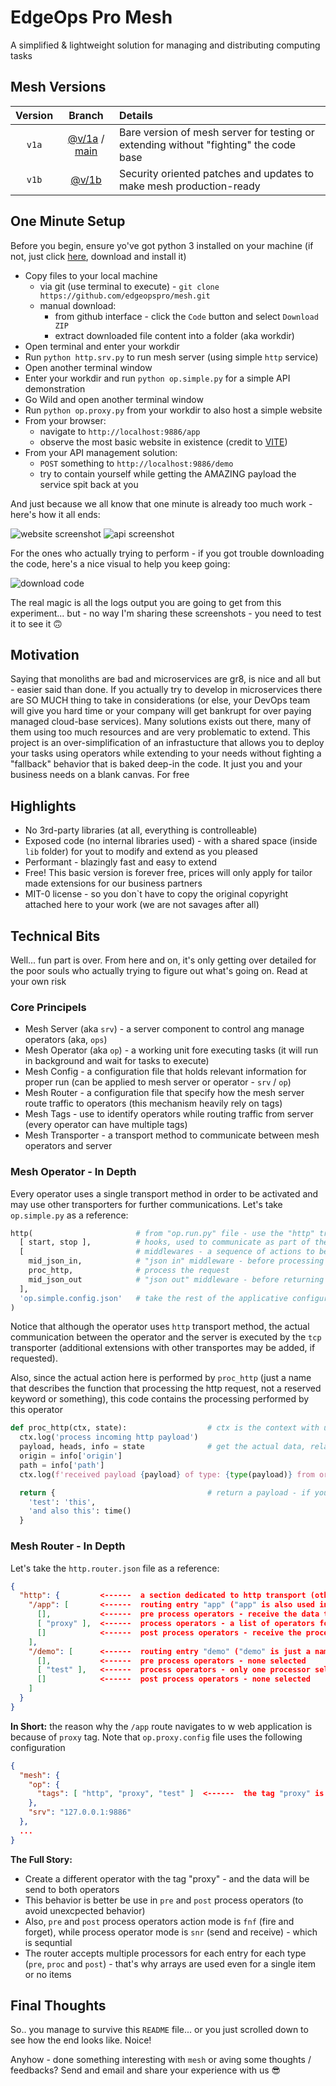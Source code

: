 # EdgeOps Pro Mesh

A simplified & lightweight solution for managing and distributing computing tasks

## Mesh Versions

| Version | Branch | Details |
|:---:|:---:|:----|
| `v1a` | [@v/1a](https://github.com/edgeopspro/mesh/tree/%40v/1a) / [main](https://github.com/edgeopspro/mesh/tree/main) | Bare version of mesh server for testing or extending without "fighting" the code base |
| `v1b` | [@v/1b](https://github.com/edgeopspro/mesh/tree/%40v/1b) | Security oriented patches and updates to make mesh production-ready |

## One Minute Setup

Before you begin, ensure yo've got python 3 installed on your machine (if not, just click [here](https://www.python.org/downloads/), download and install it)

* Copy files to your local machine
  * via git (use terminal to execute) - `git clone https://github.com/edgeopspro/mesh.git`
  * manual download:
    * from github interface - click the `Code` button and select `Download ZIP`
    * extract downloaded file content into a folder (aka workdir)
* Open terminal and enter your workdir
* Run `python http.srv.py` to run mesh server (using simple `http` service)
* Open another terminal window
* Enter your workdir and run `python op.simple.py` for a simple API demonstration
* Go Wild and open another terminal window
* Run `python op.proxy.py` from your workdir to also host a simple website
* From your browser:
  * navigate to `http://localhost:9886/app`
  * observe the most basic website in existence (credit to [VITE](https://vite.dev/guide/))
* From your API management solution:
  * `POST` something to `http://localhost:9886/demo`
  * try to contain yourself while getting the AMAZING payload the service spit back at you

And just because we all know that one minute is already too much work - here's how it all ends:

![website screenshot](bin/readme/website.screenshot.png)
![api screenshot](bin/readme/api.screenshot.png)

For the ones who actually trying to perform - if you got trouble downloading the code, here's a nice visual to help you keep going:

![download code](bin/readme/download.png)

The real magic is  all the logs output you are going to get from this experiment... but - no way I'm sharing these screenshots - you need to test it to see it 🙃

## Motivation

Saying that monoliths are bad and microservices are gr8, is nice and all but - easier said than done. If you actually try to develop in microservices there are SO MUCH thing to take in considerations (or else, your DevOps team will give you hard time or your company will get bankrupt for over paying managed cloud-base services).
Many solutions exists out there, many of them using too much resources and are very problematic to extend. This project is an over-simplification of an infrastucture that allows you to deploy your tasks using operators while extending to your needs without fighting a "fallback" behavior that is baked deep-in the code. It just you and your business needs on a blank canvas. For free

## Highlights

* No 3rd-party libraries (at all, everything is controlleable)
* Exposed code (no internal libraries used) - with a shared space (inside `lib` folder) for yout to modify and extend as you pleased
* Performant - blazingly fast and easy to extend
* Free! This basic version is forever free, prices will only apply for tailor made extensions for our business partners
* MIT-0 license - so you don`t have to copy the original copyright attached here to your work (we are not savages after all)

## Technical Bits

Well... fun part is over. From here and on, it's only getting over detailed for the poor souls who actually trying to figure out what's going on. Read at your own risk

### Core Principels

* Mesh Server (aka `srv`) - a server component to control ang manage operators (aka, `ops`)
* Mesh Operator (aka `op`) - a working unit fore executing tasks (it will run in background and wait for tasks to execute)
* Mesh Config - a configuration file that holds relevant information for proper run (can be applied to mesh server or operator - `srv` / `op`)
* Mesh Router - a configuration file that specify how the mesh server route traffic to operators (this mechanism heavily rely on tags)
* Mesh Tags - use to identify operators while routing traffic from server (every operator can have multiple tags)
* Mesh Transporter - a transport method to communicate between mesh operators and server

### Mesh Operator - In Depth

Every operator uses a single transport method in order to be activated and may use other transporters for further communications. Let's take `op.simple.py` as a reference:

```python
http(                       # from "op.run.py" file - use the "http" transport method
  [ start, stop ],          # hooks, used to communicate as part of the lifecycle of the operator
  [                         # middlewares - a sequence of actions to be executed when this operator is requested
    mid_json_in,            # "json in" middleware - before processing the request itself, parse the payload to object (JSON format)
    proc_http,              # process the request
    mid_json_out            # "json out" middleware - before returning a response, convert the payload from object to string (JSON format)
  ],
  'op.simple.config.json'   # take the rest of the applicative configuration from this file
)
```

Notice that although the operator uses `http` transport method, the actual communication between the operator and the server is executed by the `tcp` transporter (additional extensions with other transportes may be added, if requested).

Also, since the actual action here is performed by `proc_http` (just a name that describes the function that processing the http request, not a reserved keyword or something), this code contains the processing performed by this operator

```python
def proc_http(ctx, state):                  # ctx is the context with useful functions to use, while state object is the state of current request (used by middlewares)
  ctx.log('process incoming http payload')
  payload, heads, info = state              # get the actual data, related for the request
  origin = info['origin']
  path = info['path']
  ctx.log(f'received payload {payload} of type: {type(payload)} from origin {origin} (with path {path})')

  return {                                  # return a payload - if you need to return other data (like headers), use the proxy example as reference
    'test': 'this', 
    'and also this': time()
  }
```

### Mesh Router - In Depth

Let's take the `http.router.json` file as a reference:

```json
{
  "http": {         <------  a section dedicated to http transport (other transportrs method may be added)
    "/app": [       <------  routing entry "app" ("app" is also used in the routing of the web application as a prefix)
      [],           <------  pre process operators - receive the data to selected operators *before* processing operators
      [ "proxy" ],  <------  process operators - a list of operators for processing "app" entry request
      []            <------  post process operators - receive the processed data to selected operators *after* processing operators completed
    ],
    "/demo": [      <------  routing entry "demo" ("demo" is just a name - not a keyword, you can use any other names instead)
      [],           <------  pre process operators - none selected
      [ "test" ],   <------  process operators - only one processor selected with tag "test"
      []            <------  post process operators - none selected
    ]
  }
}
```

**In Short:** the reason why the `/app` route navigates to w web application is because of `proxy` tag. Note that `op.proxy.config` file uses the following configuration

```json
{
  "mesh": {
    "op": {
      "tags": [ "http", "proxy", "test" ]  <------  the tag "proxy" is requested by the router, therefore this operator is activated for "app" entry
    },
    "srv": "127.0.0.1:9886"
  },
  ...
}
```

**The Full Story:** 
* Create a different operator with the tag "proxy" - and the data will be send to both operators
* This behavior is better be use in `pre` and `post` process operators (to avoid unexcpected behavior)
* Also, `pre` and `post` process operators action mode is `fnf` (fire and forget), while process operator mode is `snr` (send and receive) - which is sequntial
* The router accepts multiple processors for each entry for each type (`pre`, `proc` and `post`) - that's why arrays are used even for a single item or no items

## Final Thoughts

So.. you manage to survive this `README` file... or you just scrolled down to see how the end looks like. Noice! 

Anyhow - done something interesting with `mesh` or aving some thoughts / feedbacks? Send and email and share your experience with us 😎